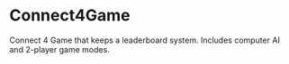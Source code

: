 # Connect4Game
Connect 4 Game that keeps a leaderboard system. Includes computer AI and 2-player game modes.
